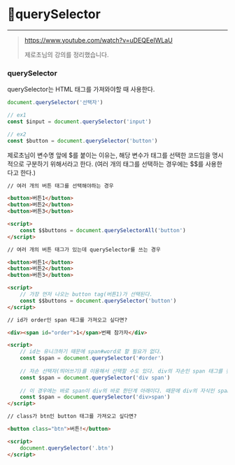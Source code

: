

# 🤞querySelector

---

> https://www.youtube.com/watch?v=uDEQEeIWLaU   
>
> 제로초님의 강의를 정리했습니다.

### querySelector

querySelector는 HTML 태그를 가져와야할 때 사용한다.

```javascript
document.querySelector('선택자')

// ex1
const $input = document.querySelector('input')

// ex2
const $button = document.querySelector('button')
```

제로초님이 변수명 앞에 $를 붙이는 이유는, 해당 변수가 태그를 선택한 코드임을 명시적으로 구분하기 위해서라고 한다. (여러 개의 태그를 선택하는 경우에는 $$를 사용한다고 한다.)

```html
// 여러 개의 버튼 태그를 선택해야하는 경우

<button>버튼1</button>
<button>버튼2</button>
<button>버튼3</button>

<script>
	const $$buttons = document.querySelectorAll('button')
</script>
```

```html
// 여러 개의 버튼 태그가 있는데 querySelector를 쓰는 경우

<button>버튼1</button>
<button>버튼2</button>
<button>버튼3</button>

<script>
	// 가장 먼저 나오는 button tag(버튼1)가 선택된다.
	const $$buttons = document.querySelector('button')
</script>
```

```html
// id가 order인 span 태그를 가져오고 싶다면?

<div><span id="order">1</span>번째 참가자</div>

<script>
    // id는 유니크하기 때문에 span#word로 할 필요가 없다.
	const $span = document.querySelector('#order')
    
    // 자손 선택자(띄어쓰기)를 이용해서 선택할 수도 있다. div의 자손인 span 태그를 찾는다.
    const $span = document.querySelector('div span')
    
    // 이 경우에는 바로 span이 div의 바로 한단계 아래이다. 때문에 div의 자식인 span 태그를 찾아도 된다.
    const $span = document.querySelector('div>span')
</script>
```

```html
// class가 btn인 button 태그를 가져오고 싶다면?

<button class="btn">버튼!</button>

<script>
	document.querySelector('.btn')
</script>
```



